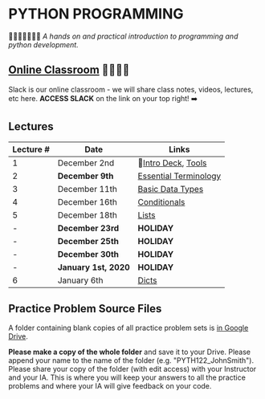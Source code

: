# PYTHON PROGRAMMING
🎉🎈🎂🍾🎊🍻💃
*A hands on and practical introduction to programming and python development.*

## [Online Classroom](https://pyth122.slack.com/) 👩‍💻👨‍💻
Slack is our online classroom - we will share class notes, videos, lectures, etc here. **ACCESS SLACK** on the link on your top right! ➡️ 

## Lectures

| Lecture #  | Date | Links |
| ------------- | ------------- | ------------- |
| 1  | December 2nd  | 🎉[Intro Deck](https://mottaquikarim.github.io/rehearsal/public/stage.html?source=o66ry#/), [Tools](#out/intro/tools) |
| 2  | **December 9th**  | [Essential Terminology](#out/topics/essential_terminology) |
| 3  | December 11th  | [Basic Data Types](#out/topics/basic_data_types) |
| 4  | December 16th  | [Conditionals](#out/topics/conditionals) |
| 5  | December 18th  | [Lists](#out/topics/lists) |
| -  | **December 23rd**  | **HOLIDAY** |
| -  | **December 25th**  | **HOLIDAY** |
| -  | **December 30th**  | **HOLIDAY** |
| -  | **January 1st, 2020**  | **HOLIDAY** |
| 6  | January 6th  | [Dicts](#out/topics/dicts)|


## Practice Problem Source Files

A folder containing blank copies of all practice problem sets is [in Google Drive](https://drive.google.com/drive/folders/1AD8J-4xlvTjYfHpgUCoA3uKBi_7x5fQt?usp=sharing). 

**Please make a copy of the whole folder** and save it to your Drive. Please append your name to the name of the folder (e.g. "PYTH122_JohnSmith"). Please share your copy of the folder (with edit access) with your Instructor and your IA. This is where you will keep your answers to all the practice problems and where your IA will give feedback on your code.

